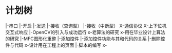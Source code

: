 # 计划树
|-串口
    |-开启
    |-发送
    |-接收（查询型）
    |-接收（中断型）
    X-通信协议
    X-上下位机交互式响应
|-OpenCV的引入与成功运行 
    x-老算法的研究
    x-用在毕业设计上算法的研究
|-MFC图形化重整
    |-添加控件
    |-添加控件功能与其和代码的关系
    |-删除控件与代码
    x-设计用在工程上的页面
|-脚本的编写
    x-

